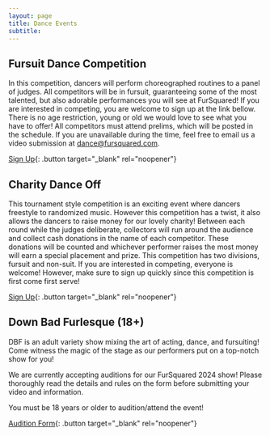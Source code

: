 ```yaml
---
layout: page
title: Dance Events
subtitle:
---
```

## Fursuit Dance Competition

In this competition, dancers will perform choreographed routines to a panel of judges. All competitors will be in fursuit, guaranteeing some of the most talented, but also adorable performances you will see at FurSquared! If you are interested in competing, you are welcome to sign up at the link bellow. There is no age restriction, young or old we would love to see what you have to offer! All competitors must attend prelims, which will be posted in the schedule. If you are unavailable during the time, feel free to email us a video submission at [dance@fursquared.com](mailto:dance@fursquared.com).

[Sign Up](https://forms.gle/cg6nPqVZeiT3qVGs9){: .button target="_blank" rel="noopener"}

## Charity Dance Off

This tournament style competition is an exciting event where dancers freestyle to randomized music. However this competition has a twist, it also allows the dancers to raise money for our lovely charity! Between each round while the judges deliberate, collectors will run around the audience and collect cash donations in the name of each competitor. These donations will be counted and whichever performer raises the most money will earn a special placement and prize. This competition has two divisions, fursuit and non-suit. If you are interested in competing, everyone is welcome! However, make sure to sign up quickly since this competition is first come first serve!

[Sign Up](https://forms.gle/U3VtPtojA1jNUBpAA){: .button target="_blank" rel="noopener"}

## Down Bad Furlesque (18+)

DBF is an adult variety show mixing the art of acting, dance, and fursuiting! Come witness the magic of the stage as our performers put on a top-notch show for you!

We are currently accepting auditions for our FurSquared 2024 show! Please thoroughly read the details and rules on the form before submitting your video and information.

You must be 18 years or older to audition/attend the event!

[Audition Form](https://docs.google.com/forms/d/e/1FAIpQLSc5tRYvpNr1aUwio_ZUkwoqiT3bM8HkMhwJLYerQHmzFYMAcA/viewform){: .button target="_blank" rel="noopener"}
